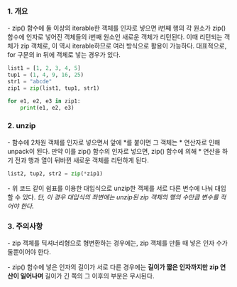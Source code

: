 ### 1. 개요

\- zip() 함수에 둘 이상의 iterable한 객체를 인자로 넣으면 i번째 행의 각 원소가 zip() 함수에 인자로 넣어진 객체들의 i번째 원소인 새로운 객체가 리턴된다. 이때 리턴되는 객체가 zip 객체로, 이 역시 iterable하므로 여러 방식으로 활용이 가능하다. 대표적으로, for 구문의 in 뒤에 객체로 넣는 경우가 있다.

```python
list1 = [1, 2, 3, 4, 5]
tup1 = (1, 4, 9, 16, 25)
str1 = "abcde"
zip1 = zip(list1, tup1, str1)

for e1, e2, e3 in zip1:
    print(e1, e2, e3)
```


### 2. unzip

\- 함수에 2차원 객체를 인자로 넣으면서 앞에 *를 붙이면 그 객체는 * 연산자로 인해 unpack이 된다. 만약 이를 zip() 함수의 인자로 넣으면, zip() 함수에 의해 * 연산을 하기 전과 행과 열이 뒤바뀐 새로운 객체를 리턴하게 된다.

```python
list2, tup2, str2 = zip(*zip1)
```
 
\- 위 코드 같이 쉼표를 이용한 대입식으로 unzip한 객체를 서로 다른 변수에 나눠 대입할 수 있다. _단, 이 경우 대입식의 좌변에는 unzip된 zip 객체의 행의 수만큼 변수를 적어야 한다._

### 3. 주의사항

\- zip 객체를 딕셔너리형으로 형변환하는 경우에는, zip 객체를 만들 때 넣은 인자 수가 둘뿐이어야 한다.

\- zip() 함수에 넣은 인자의 길이가 서로 다른 경우에는 **길이가 짧은 인자까지만 zip 연산이 일어나며** 길이가 긴 쪽의 그 이후의 부분은 무시된다.
